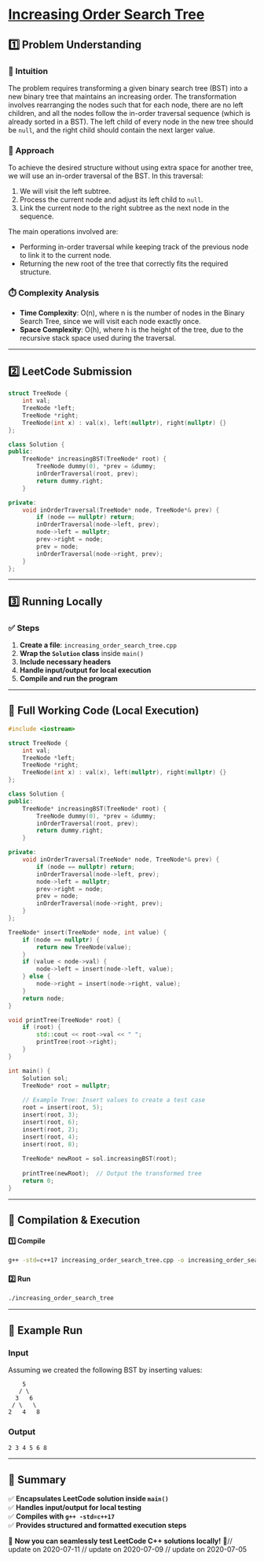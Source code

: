 # **[Increasing Order Search Tree](https://leetcode.com/problems/increasing-order-search-tree/description/)**  

## **1️⃣ Problem Understanding**  
### **📌 Intuition**  
The problem requires transforming a given binary search tree (BST) into a new binary tree that maintains an increasing order. The transformation involves rearranging the nodes such that for each node, there are no left children, and all the nodes follow the in-order traversal sequence (which is already sorted in a BST). The left child of every node in the new tree should be `null`, and the right child should contain the next larger value.

### **🚀 Approach**  
To achieve the desired structure without using extra space for another tree, we will use an in-order traversal of the BST. In this traversal:
1. We will visit the left subtree.
2. Process the current node and adjust its left child to `null`.
3. Link the current node to the right subtree as the next node in the sequence.

The main operations involved are:
- Performing in-order traversal while keeping track of the previous node to link it to the current node.
- Returning the new root of the tree that correctly fits the required structure.

### **⏱️ Complexity Analysis**  
- **Time Complexity**: O(n), where n is the number of nodes in the Binary Search Tree, since we will visit each node exactly once.
- **Space Complexity**: O(h), where h is the height of the tree, due to the recursive stack space used during the traversal.

---  

## **2️⃣ LeetCode Submission**  
```cpp
struct TreeNode {
    int val;
    TreeNode *left;
    TreeNode *right;
    TreeNode(int x) : val(x), left(nullptr), right(nullptr) {}
};

class Solution {
public:
    TreeNode* increasingBST(TreeNode* root) {
        TreeNode dummy(0), *prev = &dummy;
        inOrderTraversal(root, prev);
        return dummy.right;
    }

private:
    void inOrderTraversal(TreeNode* node, TreeNode*& prev) {
        if (node == nullptr) return;
        inOrderTraversal(node->left, prev);
        node->left = nullptr;
        prev->right = node;
        prev = node;
        inOrderTraversal(node->right, prev);
    }
};
```  

---  

## **3️⃣ Running Locally**  
### **✅ Steps**  
1. **Create a file**: `increasing_order_search_tree.cpp`  
2. **Wrap the `Solution` class** inside `main()`  
3. **Include necessary headers**  
4. **Handle input/output for local execution**  
5. **Compile and run the program**  

---  

## **📝 Full Working Code (Local Execution)**  
```cpp
#include <iostream>

struct TreeNode {
    int val;
    TreeNode *left;
    TreeNode *right;
    TreeNode(int x) : val(x), left(nullptr), right(nullptr) {}
};

class Solution {
public:
    TreeNode* increasingBST(TreeNode* root) {
        TreeNode dummy(0), *prev = &dummy;
        inOrderTraversal(root, prev);
        return dummy.right;
    }

private:
    void inOrderTraversal(TreeNode* node, TreeNode*& prev) {
        if (node == nullptr) return;
        inOrderTraversal(node->left, prev);
        node->left = nullptr;
        prev->right = node;
        prev = node;
        inOrderTraversal(node->right, prev);
    }
};

TreeNode* insert(TreeNode* node, int value) {
    if (node == nullptr) {
        return new TreeNode(value);
    }
    if (value < node->val) {
        node->left = insert(node->left, value);
    } else {
        node->right = insert(node->right, value);
    }
    return node;
}

void printTree(TreeNode* root) {
    if (root) {
        std::cout << root->val << " ";
        printTree(root->right);
    }
}

int main() {
    Solution sol;
    TreeNode* root = nullptr;
    
    // Example Tree: Insert values to create a test case
    root = insert(root, 5);
    insert(root, 3);
    insert(root, 6);
    insert(root, 2);
    insert(root, 4);
    insert(root, 8);
    
    TreeNode* newRoot = sol.increasingBST(root);
    
    printTree(newRoot);  // Output the transformed tree 
    return 0;
}
```  

---  

## **🔧 Compilation & Execution**  
#### **1️⃣ Compile**  
```bash
g++ -std=c++17 increasing_order_search_tree.cpp -o increasing_order_search_tree
```  

#### **2️⃣ Run**  
```bash
./increasing_order_search_tree
```  

---  

## **🎯 Example Run**  
### **Input**  
Assuming we created the following BST by inserting values:  
```
    5
   / \
  3   6
 / \   \
2   4   8
```
### **Output**  
```
2 3 4 5 6 8 
```  

---  

## **📌 Summary**  
✅ **Encapsulates LeetCode solution inside `main()`**  
✅ **Handles input/output for local testing**  
✅ **Compiles with `g++ -std=c++17`**  
✅ **Provides structured and formatted execution steps**  

🚀 **Now you can seamlessly test LeetCode C++ solutions locally!** 🚀// update on 2020-07-11
// update on 2020-07-09
// update on 2020-07-05
